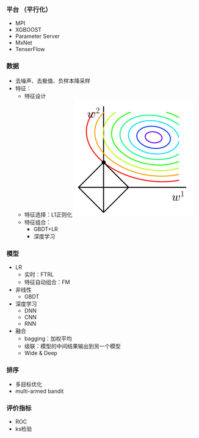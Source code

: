 ### 平台 （平行化）
- MPI
- XGBOOST
- Parameter Server
- MxNet
- TenserFlow

### 数据
- 去噪声、去极值、负样本降采样
- 特征：
	- 特征设计
	- 特征选择：L1正则化
	    ![L1正则化](L1正则化.png)
	- 特征组合：
		- GBDT+LR
		- 深度学习

### 模型
- LR
	- 实时：FTRL
	- 特征自动组合：FM
- 非线性
	- GBDT
- 深度学习
	- DNN
	- CNN
	- RNN
- 融合
	- bagging：加权平均
	- 级联：模型的中间结果输出到另一个模型
	- Wide & Deep		

### 排序
- 多目标优化
- multi-armed bandit


### 评价指标
- ROC
- ks检验